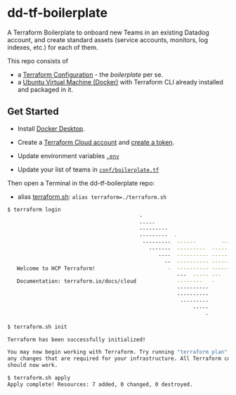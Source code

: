 # dd-tf-boilerplate

A Terraform Boilerplate to onboard new Teams in an existing Datadog account, and create standard assets (service accounts, monitors, log indexes, etc.) for each of them.

This repo consists of 
* a [Terraform Configuration](conf/) - the *boilerplate* per se.
* a [Ubuntu Virtual Machine (Docker)](tf-box/) with Terraform CLI already installed and packaged in it. 


## Get Started

* Install [Docker Desktop](https://www.docker.com/products/docker-desktop/).
* Create a [Terraform Cloud account](https://app.terraform.io/session) and [create a token](https://app.terraform.io/app/settings/tokens).
* Update environment variables [`.env`](.env)

* Update your list of teams in [`conf/boilerplate.tf`](conf/boilerplate.tf)

Then open a Terminal in the dd-tf-boilerplate repo: 
* alias [terraform.sh](terraform.sh): `alias terraform=./terraform.sh`


```bash
$ terraform login
                                          -                                
                                          -----                           -
                                          ---------                      --
                                          ---------  -                -----
                                           ---------  ------        -------
                                             -------  ---------  ----------
                                                ----  ---------- ----------
                                                  --  ---------- ----------
   Welcome to HCP Terraform!                       -  ---------- -------
                                                      ---  ----- ---
   Documentation: terraform.io/docs/cloud             --------   -
                                                      ----------
                                                      ----------
                                                       ---------
                                                           -----
                                                               -

$ terraform.sh init

Terraform has been successfully initialized!

You may now begin working with Terraform. Try running "terraform plan" to see
any changes that are required for your infrastructure. All Terraform commands
should now work.

$ terraform.sh apply
Apply complete! Resources: 7 added, 0 changed, 0 destroyed.

```
